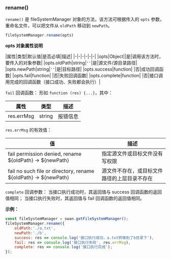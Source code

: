 ### rename()

`rename()` 是 fileSystemManager 对象的方法，该方法可根据传入的 `opts` 参数，重命名文件，可以把文件从 `oldPath` 移动到 `newPath`。

```js
fileSystemManager.rename(opts)
```
**opts 对象属性说明**

|属性|类型|默认值|是否必填|描述|
|-|-|-|-|-|-|
|opts|Object||是|调用该方法时，要传入的对象参数|
|opts.oldPath|string|`''`|是|源文件/源目录路径|
|opts.newPath|string|`''`|是|目标路径|
|opts.success|function| |否|成功回调函数|
|opts.fail|function| |否|失败回调函数|
|opts.complete|function| |否|接口调用完成的回调函数（接口成功、失败都会执行）|

`fail` 回调函数：
形如 `function (res) {...}`，其中：

|属性|类型|描述|
|-|-|-|
|res.errMsg|string|报错信息 |

`res.errMsg` 的有效值：

|值|描述|
|-|-|
|fail permission denied, rename ${oldPath} -> ${newPath}|指定源文件或目标文件没有写权限|
|fail no such file or directory, rename ${oldPath} -> ${newPath}|源文件不存在，或目标文件路径的上层目录不存在|

`complete` 回调参数：
当接口执行成功时，其返回值与 success 回调函数的返回值相同；
当接口执行失败时，其返回值与 fail 回调函数的返回值相同。

**示例：**

```js
const fileSystemManager = swan.getFileSystemManager();
fileSystemManager.rename({
    oldPath:'./a.txt',
    newPath:'./b',
    success: res => console.log('接口执行成功，a.txt转移到了b目录下'),
    fail: res => console.log('接口执行失败', res.errMsg),
    complete: res => console.log('接口执行完成');
});
```